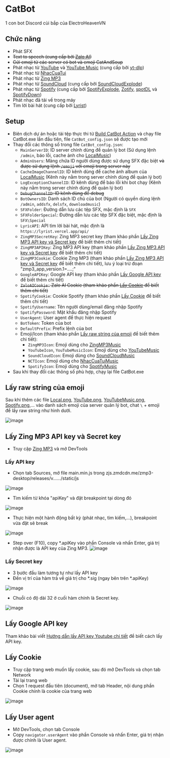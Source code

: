 ﻿# CatBot
1 con bot Discord cùi bắp của ElectroHeavenVN
## Chức năng
- Phát SFX
- ~~Text to speech (cung cấp bởi [Zalo AI](https://zalo.ai/products/text-to-audio-converter))~~
- ~~Gửi emoji từ các server có bot và emoji CatAndSoup~~
- Phát nhạc từ [YouTube](https://www.youtube.com/) và [YouTube Music](https://music.youtube.com/) (cung cấp bởi [yt-dlp](https://github.com/yt-dlp/yt-dlp))
- Phát nhạc từ [NhacCuaTui](https://www.nhaccuatui.com/)
- Phát nhạc từ [Zing MP3](https://zingmp3.vn/)
- Phát nhạc từ [SoundCloud](https://soundcloud.com/) (cung cấp bởi [SoundCloudExplode](https://github.com/jerry08/SoundCloudExplode))
- Phát nhạc từ [Spotify](https://spotify.com/) (cung cấp bởi [SpotifyExplode](https://github.com/jerry08/SpotifyExplode), [Zotify](https://github.com/zotify-dev/zotify), [spotDL](https://github.com/spotDL/spotify-downloader) và [SpotifyDown](https://spotifydown.com/))
- Phát nhạc đã tải về trong máy
- Tìm lời bài hát (cung cấp bởi [Lyrist](https://lyrist.vercel.app/))
## Setup
- Biên dịch dự án hoặc tải tệp thực thi từ [Build CatBot Action](../../actions/workflows/Build.yml) và chạy file CatBot.exe lần đầu tiên, file `CatBot_config.json` sẽ được tạo mới
- Thay đổi các thông số trong file `CatBot_config.json`:
	+ `MainServerID`: ID server chính dùng để quản lý bot (Sử dụng lệnh `/admin`, báo lỗi, cache ảnh cho [LocalMusic](Music/Local/LocalMusic.cs))
	+ `AdminUsers`: Mảng chứa ID người dùng được sử dụng SFX đặc biệt ~~và được sử dụng lệnh `/emoji` với emoji trong server này~~
	+ `CacheImageChannelID`: ID kênh dùng để cache ảnh album của [LocalMusic](Music/Local/LocalMusic.cs) (Kênh này nằm trong server chính dùng để quản lý bot)
	+ `LogExceptionChannelID`: ID kênh dùng để báo lỗi khi bot chạy (Kênh này nằm trong server chính dùng để quản lý bot)
	+ ~~`DebugChannelID`: ID kênh dùng để debug~~
	+ `BotOwnersID`: Danh sách ID chủ của bot (Người có quyền dùng lệnh `/admin`, `addsfx`, `delsfx`, `downloadmusic`)
	+ `SFXFolder`: Đường dẫn lưu các tệp SFX, mặc định là `SFX`
	+ `SFXFolderSpecial`: Đường dẫn lưu các tệp SFX đặc biệt, mặc định là `SFX\Special`
	+ `LyricAPI`: API tìm lời bài hát, mặc định là `https://lyrist.vercel.app/api/`
	+ `ZingMP3SecretKey`: Zing MP3 secret key (tham khảo phần [Lấy Zing MP3 API key và Secret key](#lay-zing-mp3-api-key-va-secret-key) để biết thêm chi tiết)
	+ `ZingMP3APIKey`: Zing MP3 API key (tham khảo phần [Lấy Zing MP3 API key và Secret key](#lay-zing-mp3-api-key-va-secret-key) để biết thêm chi tiết)
	+ `ZingMP3Cookie`: Cookie Zing MP3 (tham khảo phần [Lấy Zing MP3 API key và Secret key](#lay-zing-mp3-api-key-va-secret-key) để biết thêm chi tiết), lưu ý loại trừ đoạn "zmp3_app_version.1=....;"
	+ `GoogleAPIKey`: Google API key (tham khảo phần [Lấy Google API key](#lay-google-api-key) để biết thêm chi tiết)
	+ ~~`ZaloAICookie:` Zalo AI Cookie (tham khảo phần [Lấy Cookie](#lay-cookie) để biết thêm chi tiết)~~
	+ `SpotifyCookie`: Cookie Spotify (tham khảo phần [Lấy Cookie](#lay-cookie) để biết thêm chi tiết)
	+ `SpotifyUsername`: Tên người dùng/email đăng nhập Spotify
	+ `SpotifyPassword`: Mật khẩu đăng nhập Spotify
	+ `UserAgent`: User agent để thực hiện request
	+ `BotToken`: Token của bot
	+ `DefaultPrefix`: Prefix lệnh của bot
	+ Emoji/Icon (tham khảo phần [Lấy raw string của emoji](#lay-raw-string-cua-emoji) để biết thêm chi tiết):
		+ `ZingMP3Icon`: Emoji dùng cho [ZingMP3Music](Music/ZingMP3/ZingMP3Music.cs)
		+ `YouTubeIcon`, `YouTubeMusicIcon`: Emoji dùng cho [YouTubeMusic](Music/YouTube/YouTubeMusic.cs)
		+ `SoundCloudIcon`: Emoji dùng cho [SoundCloudMusic](Music/SoundCloud/SoundCloudMusic.cs)
		+ `NCTIcon`: Emoji dùng cho [NhacCuaTuiMusic](Music/NhacCuaTui/NhacCuaTuiMusic.cs)
		+ `SpotifyIcon`: Emoji dùng cho [SpotifyMusic](Music/Spotify/SpotifyMusic.cs)
- Sau khi thay đổi các thông số phù hợp, chạy lại file CatBot.exe
## Lấy raw string của emoji
Sau khi thêm các file [Local.png](Files/Images/Local.png), [YouTube.png](Files/Images/YouTube.png), [YouTubeMusic.png](Files/Images/YouTubeMusic.png),  [Spotify.png](Files/Images/Spotify.png),... vào danh sách emoji của server quản lý bot, chat `\` + emoji để lấy raw string như hình dưới.

![image](ReadMeResources/raw_emoji_string.png)
## Lấy Zing MP3 API key và Secret key
- Truy cập [Zing MP3](https://zingmp3.vn/) và mở DevTools
### Lấy API key
- Chọn tab Sources, mở file main.min.js trong zjs.zmdcdn.me/zmp3-desktop/releases/v....../static/js

![image](ReadMeResources/zing_mp3_api_key_1.png)
- Tìm kiếm từ khóa "apiKey" và đặt breakpoint tại dòng đó
 
![image](ReadMeResources/zing_mp3_api_key_2.png)
- Thực hiện một hành động bất kỳ (phát nhạc, tìm kiếm,...), breakpoint vừa đặt sẽ break
 
![image](ReadMeResources/zing_mp3_api_key_3.png)
- Step over (F10), copy *.apiKey vào phần Console và nhấn Enter, giá trị nhận được là API key của Zing MP3.
![image](ReadMeResources/zing_mp3_api_key_4.png)

### Lấy Secret key
- 3 bước đầu làm tương tự như lấy API key
- Đến vị trí của hàm trả về giá trị cho *.sig (ngay bên trên *.apiKey)

![image](ReadMeResources/zing_mp3_secret_key_1.png)
- Chuỗi có độ dài 32 ở cuối hàm chính là Secret key.

![image](ReadMeResources/zing_mp3_secret_key_2.png)

## Lấy Google API key
Tham khảo bài viết [Hướng dẫn lấy API key Youtube chi tiết](https://www.magetop.com/blog/cach-lay-api-key-youtube/) để biết cách lấy API key.

## Lấy Cookie
- Truy cập trang web muốn lấy cookie, sau đó mở DevTools và chọn tab Network
- Tải lại trang web
- Chọn 1 request đầu tiên (document), mở tab Header, nội dung phần Cookie chính là cookie của trang web

![image](ReadMeResources/cookie_1.png)

## Lấy User agent
- Mở DevTools, chọn tab Console
- Copy `navigator.userAgent` vào phần Console và nhấn Enter, giá trị nhận được chính là User agent. 

![image](ReadMeResources/user_agent_1.png)
